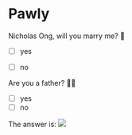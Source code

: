 # Pawly

Nicholas Ong, will you marry me? 💍
- [ ] yes
- [ ] no


Are you a father? 👶🏻
- [ ] yes
- [ ] no

The answer is:
![](https://media.giphy.com/media/daPCSjwus6UR2JxRX1/giphy.gif)
